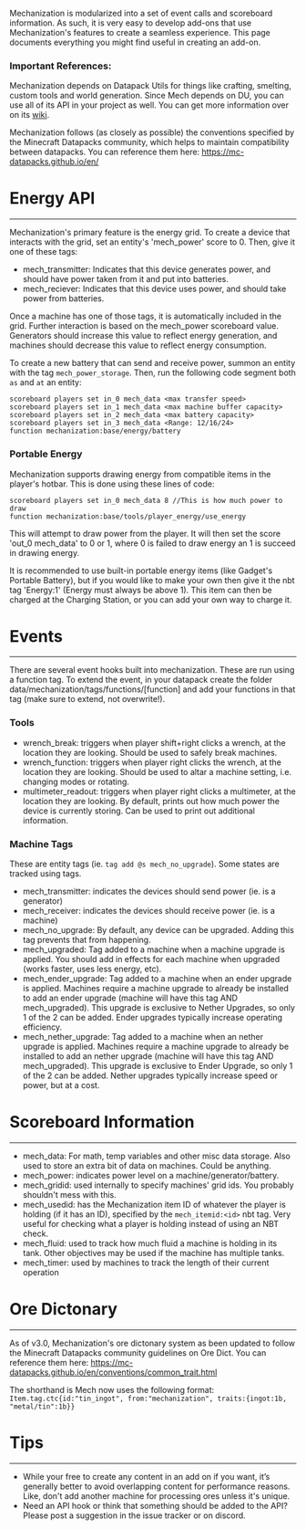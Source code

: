 Mechanization is modularized into a set of event calls and scoreboard information. As such, it is very easy to develop add-ons that use Mechanization's features to create a seamless experience. This page documents everything you might find useful in creating an add-on.

### Important References:

Mechanization depends on Datapack Utils for things like crafting, smelting, custom tools and world generation. Since Mech depends on DU, you can use all of its API in your project as well. You can get more information over on its [wiki](https://github.com/ImCoolYeah105/Datapack-Utilities/wiki).

Mechanization follows (as closely as possible) the conventions specified by the Minecraft Datapacks community, which helps to maintain compatibility between datapacks. You can reference them here: https://mc-datapacks.github.io/en/

# Energy API
***

Mechanization's primary feature is the energy grid. To create a device that interacts with the grid, set an entity's 'mech_power' score to 0. Then, give it one of these tags:
* mech_transmitter: Indicates that this device generates power, and should have power taken from it and put into batteries.
* mech_reciever: Indicates that this device uses power, and should take power from batteries.

Once a machine has one of those tags, it is automatically included in the grid. Further interaction is based on the mech_power scoreboard value. Generators should increase this value to reflect energy generation, and machines should decrease this value to reflect energy consumption.

To create a new battery that can send and receive power, summon an entity with the tag `mech_power_storage`. Then, run the following code segment both `as` and `at` an entity:
```
scoreboard players set in_0 mech_data <max transfer speed>
scoreboard players set in_1 mech_data <max machine buffer capacity>
scoreboard players set in_2 mech_data <max battery capacity>
scoreboard players set in_3 mech_data <Range: 12/16/24>
function mechanization:base/energy/battery
```

### Portable Energy

Mechanization supports drawing energy from compatible items in the player's hotbar. This is done using these lines of code:

    scoreboard players set in_0 mech_data 8 //This is how much power to draw
    function mechanization:base/tools/player_energy/use_energy

This will attempt to draw power from the player. It will then set the score 'out_0 mech_data' to 0 or 1, where 0 is failed to draw energy an 1 is succeed in drawing energy.

It is recommended to use built-in portable energy items (like Gadget's Portable Battery), but if you would like to make your own then give it the nbt tag 'Energy:1' (Energy must always be above 1). This item can then be charged at the Charging Station, or you can add your own way to charge it.

# Events
***
There are several event hooks built into mechanization. These are run using a function tag. To extend the event, in your datapack create the folder data/mechanization/tags/functions/[function] and add your functions in that tag (make sure to extend, not overwrite!).

### Tools
* wrench_break: triggers when player shift+right clicks a wrench, at the location they are looking. Should be used to safely break machines.
* wrench_function: triggers when player right clicks the wrench, at the location they are looking. Should be used to altar a machine setting, i.e. changing modes or rotating.
* multimeter_readout: triggers when player right clicks a multimeter, at the location they are looking. By default, prints out how much power the device is currently storing. Can be used to print out additional information.

### Machine Tags
These are entity tags (ie. `tag add @s mech_no_upgrade`). Some states are tracked using tags.

* mech_transmitter: indicates the devices should send power (ie. is a generator)
* mech_receiver: indicates the devices should receive power (ie. is a machine)
* mech_no_upgrade: By default, any device can be upgraded. Adding this tag prevents that from happening.
* mech_upgraded: Tag added to a machine when a machine upgrade is applied. You should add in effects for each machine when upgraded (works faster, uses less energy, etc).
* mech_ender_upgrade: Tag added to a machine when an ender upgrade is applied. Machines require a machine upgrade to already be installed to add an ender upgrade (machine will have this tag AND mech_upgraded). This upgrade is exclusive to Nether Upgrades, so only 1 of the 2 can be added. Ender upgrades typically increase operating efficiency.
* mech_nether_upgrade: Tag added to a machine when an nether upgrade is applied. Machines require a machine upgrade to already be installed to add an nether upgrade (machine will have this tag AND mech_upgraded). This upgrade is exclusive to Ender Upgrade, so only 1 of the 2 can be added. Nether upgrades typically increase speed or power, but at a cost.

# Scoreboard Information
***
* mech_data: For math, temp variables and other misc data storage. Also used to store an extra bit of data on machines. Could be anything.
* mech_power: indicates power level on a machine/generator/battery.
* mech_gridid: used internally to specify machines' grid ids. You probably shouldn't mess with this.
* mech_usedid: has the Mechanization item ID of whatever the player is holding (if it has an ID), specified by the `mech_itemid:<id>` nbt tag. Very useful for checking what a player is holding instead of using an NBT check.
* mech_fluid: used to track how much fluid a machine is holding in its tank. Other objectives may be used if the machine has multiple tanks.
* mech_timer: used by machines to track the length of their current operation

# Ore Dictonary
***
As of v3.0, Mechanization's ore dictonary system as been updated to follow the Minecraft Datapacks community guidelines on Ore Dict. You can reference them here: https://mc-datapacks.github.io/en/conventions/common_trait.html

The shorthand is Mech now uses the following format:
`Item.tag.ctc{id:"tin_ingot", from:"mechanization", traits:{ingot:1b, "metal/tin":1b}}`

# Tips
***
* While your free to create any content in an add on if you want, it’s generally better to avoid overlapping content for performance reasons. Like, don't add another machine for processing ores unless it's unique.
* Need an API hook or think that something should be added to the API? Please post a suggestion in the issue tracker or on discord.
